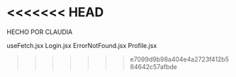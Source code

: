 <<<<<<< HEAD
=======
HECHO POR CLAUDIA

useFetch.jsx
Login.jsx
ErrorNotFound.jsx
Profile.jsx
>>>>>>> e7099d9b98a404e4a2723f412b584642c57afbde
